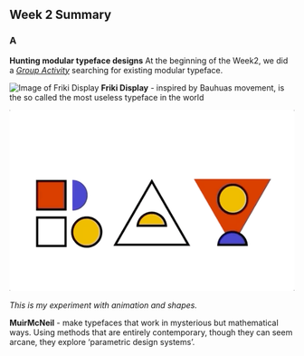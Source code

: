 ## Week 2 Summary

### A
**Hunting modular typeface designs** 
At the beginning of the Week2, we did a [*Group Activity*](https://docs.google.com/presentation/d/1N2hAFp6si7UsVuPj1oMQ21_HHF858NbXZna0YQxOQio/edit#slide=id.g8ed135ac50_18_0) searching for existing modular typeface.

![Image of Friki Display](https://github.com/Raymondvonz/CodeWords/blob/master/W2/Friki%20Display.png)
**Friki Display** - inspired by Bauhuas movement, is the so called the most useless typeface in the world

![Image of Rayattempt](https://github.com/Raymondvonz/CodeWords/blob/master/W2/RAY_ATTEMPT.gif)

*This is my experiment with animation and shapes.*

**MuirMcNeil** - make typefaces that work in mysterious but mathematical ways. Using methods that are entirely contemporary, though they can seem arcane, they explore ‘parametric design systems’. 

